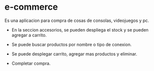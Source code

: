 # e-commerce


Es una aplicacion para compra de cosas de consolas, videojuegos y pc.

* En la seccion accesorios, se pueden despliega el stock y se pueden agregar a carrito.

* Se puede buscar productos por nombre o tipo de conexion.

* Se puede desplegar carrito, agregar mas productos y eliminar.

* Completar compra.
